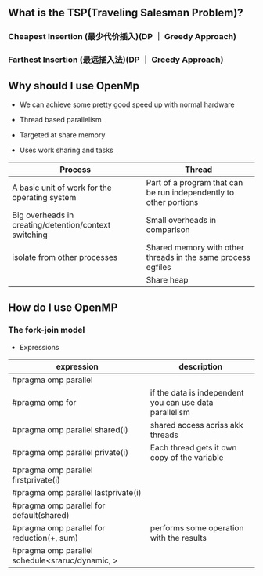 ## What is the TSP(Traveling Salesman Problem)?

### Cheapest Insertion (最少代价插入)(DP ｜ Greedy Approach)

### Farthest Insertion (最远插入法)(DP ｜ Greedy Approach)

## Why should I use OpenMp

- We can achieve some pretty good speed up with normal hardware

- Thread based parallelism
- Targeted at share memory
- Uses work sharing and tasks

| Process                                               | Thread                                                            |
| ----------------------------------------------------- | ----------------------------------------------------------------- |
| A basic unit of work for the operating system         | Part of a program that can be run independently to other portions |
| Big overheads in creating/detention/context switching | Small overheads in comparison                                     |
| isolate from other processes                          | Shared memory with other threads in the same process egfiles      |
|                                                       | Share heap                                                        |

## How do I use OpenMP

### The fork-join model

- Expressions

| expression                                                  | description                                             |
| ----------------------------------------------------------- | ------------------------------------------------------- |
| #pragma omp parallel                                        |                                                         |
| #pragma omp for                                             | if the data is independent you can use data parallelism |
| #pragma omp parallel shared(i)                              | shared access acriss akk threads                        |
| #pragma omp parallel private(i)                             | Each thread gets it own copy of the variable            |
| #pragma omp parallel firstprivate(i)                        |                                                         |
| #pragma omp parallel lastprivate(i)                         |                                                         |
| #pragma omp parallel for default(shared)                    |                                                         |
| #pragma omp parallel for reduction(+, sum)                  | performs some operation with the results                |
| #pragma omp parallel schedule<sraruc/dynamic, <chunk size>> |                                                         |
